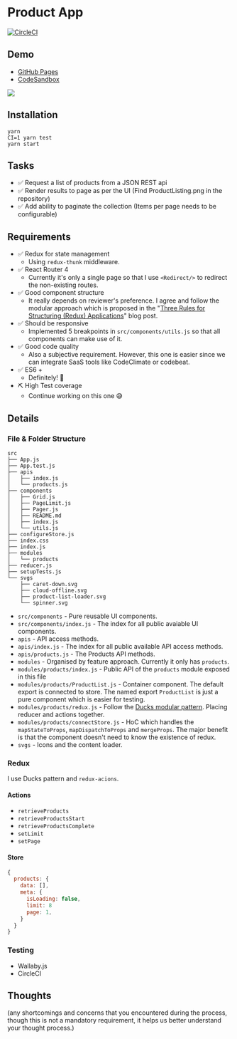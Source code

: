 Product App
============

[![CircleCI](https://circleci.com/gh/josephj/products-app.svg?style=svg)](https://circleci.com/gh/josephj/products-app)

## Demo

* [GitHub Pages](https://josephj.github.io/products-app)
* [CodeSandbox](https://codesandbox.io/s/github/josephj/products-app)

![](https://d.pr/i/JjVFwL+)

## Installation

```
yarn
CI=1 yarn test
yarn start
```

## Tasks

* ✅ Request a list of products from a JSON REST api
* ✅ Render results to page as per the UI (Find ProductListing.png in the repository)
* ✅ Add ability to paginate the collection (Items per page needs to be configurable)

## Requirements

* ✅ Redux for state management
  * Using `redux-thunk` middleware.
* ✅ React Router 4
  * Currently it's only a single page so that I use `<Redirect/>` to redirect the non-existing routes.
* ✅ Good component structure
  * It really depends on reviewer's preference. I agree and follow the modular approach which is proposed in the "[Three Rules for Structuring (Redux) Applications](https://jaysoo.ca/2016/02/28/organizing-redux-application/#rule-1-organize-by-feature)" blog post.
* ✅ Should be responsive
  * Implemented 5 breakpoints in `src/components/utils.js` so that all components can make use of it.
* ✅ Good code quality
  * Also a subjective requirement. However, this one is easier since we can integrate SaaS tools like CodeClimate or codebeat.
* ✅ ES6 +
  * Definitely! 💪
* ⛏ High Test coverage
  * Continue working on this one 😅

## Details

### File & Folder Structure

```
src
├── App.js
├── App.test.js
├── apis
│   ├── index.js
│   └── products.js
├── components
│   ├── Grid.js
│   ├── PageLimit.js
│   ├── Pager.js
│   ├── README.md
│   ├── index.js
│   └── utils.js
├── configureStore.js
├── index.css
├── index.js
├── modules
│   └── products
├── reducer.js
├── setupTests.js
└── svgs
    ├── caret-down.svg
    ├── cloud-offline.svg
    ├── product-list-loader.svg
    └── spinner.svg
```

* `src/components` - Pure reusable UI components.
* `src/components/index.js` - The index for all public avaiable UI components.
* `apis` - API access methods.
* `apis/index.js` - The index for all public available API access methods.
* `apis/products.js` - The Products API methods.
* `modules` - Organised by feature approach. Currently it only has `products`.
* `modules/products/index.js` - Public API of the `products` module exposed in this file
* `modules/products/ProductList.js` - Container component. The default export is connected to store. The named export `ProductList` is just a pure component which is easier for testing.
* `modules/products/redux.js` - Follow the [Ducks modular pattern](https://github.com/erikras/ducks-modular-redux). Placing reducer and actions together.
* `modules/products/connectStore.js` - HoC which handles the `mapStateToProps`, `mapDispatchToProps` and `mergeProps`. The major benefit is that the component doesn't need to know the existence of redux.
* `svgs` - Icons and the content loader.

### Redux

I use Ducks pattern and `redux-acions`.

#### Actions

* `retrieveProducts`
* `retrieveProductsStart`
* `retrieveProductsComplete`
* `setLimit`
* `setPage`

#### Store

```js
{
  products: {
    data: [],
    meta: {
      isLoading: false,
      limit: 8
      page: 1,
    }
  }
}
```

### Testing

* Wallaby.js
* CircleCI

## Thoughts

(any shortcomings and concerns that you encountered during the process, though this is not a mandatory requirement, it helps us better understand your thought process.)





